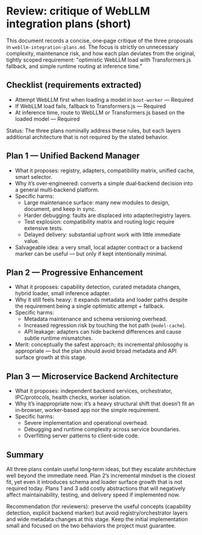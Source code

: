 
# Review: critique of WebLLM integration plans (short)

This document records a concise, one‑page critique of the three proposals in
`webllm-integration-plans.md`. The focus is strictly on unnecessary complexity,
maintenance risk, and how each plan deviates from the original, tightly scoped
requirement: "optimistic WebLLM load with Transformers.js fallback, and simple
runtime routing at inference time."

## Checklist (requirements extracted)
- Attempt WebLLM first when loading a model in `boot-worker` — Required
- If WebLLM load fails, fallback to Transformers.js — Required
- At inference time, route to WebLLM or Transformers.js based on the loaded model — Required

Status: The three plans nominally address these rules, but each layers
additional architecture that is not required by the stated behavior.

## Plan 1 — Unified Backend Manager
- What it proposes: registry, adapters, compatibility matrix, unified cache, smart selector.
- Why it’s over‑engineered: converts a simple dual‑backend decision into a general multi‑backend platform.
- Specific harms:
	- Large maintenance surface: many new modules to design, document, and keep in sync.
	- Harder debugging: faults are displaced into adapter/registry layers.
	- Test explosion: compatibility matrix and routing logic require extensive tests.
	- Delayed delivery: substantial upfront work with little immediate value.
- Salvageable idea: a very small, local adapter contract or a backend marker can be useful — but only if kept intentionally minimal.

## Plan 2 — Progressive Enhancement
- What it proposes: capability detection, curated metadata changes, hybrid loader, small inference adapter.
- Why it still feels heavy: it expands metadata and loader paths despite the requirement being a single optimistic attempt + fallback.
- Specific harms:
	- Metadata maintenance and schema versioning overhead.
	- Increased regression risk by touching the hot path (`model-cache`).
	- API leakage: adapters can hide backend differences and cause subtle runtime mismatches.
- Merit: conceptually the safest approach; its incremental philosophy is appropriate — but the plan should avoid broad metadata and API surface growth at this stage.

## Plan 3 — Microservice Backend Architecture
- What it proposes: independent backend services, orchestrator, IPC/protocols, health checks, worker isolation.
- Why it’s inappropriate now: it’s a heavy structural shift that doesn’t fit an in‑browser, worker‑based app nor the simple requirement.
- Specific harms:
	- Severe implementation and operational overhead.
	- Debugging and runtime complexity across service boundaries.
	- Overfitting server patterns to client‑side code.

## Summary
All three plans contain useful long‑term ideas, but they escalate architecture well beyond the immediate need. Plan 2’s incremental mindset is the closest fit, yet even it introduces schema and loader surface growth that is not required today. Plans 1 and 3 add costly abstractions that will negatively affect maintainability, testing, and delivery speed if implemented now.

Recommendation (for reviewers): preserve the useful concepts (capability detection, explicit backend marker) but avoid registry/orchestrator layers and wide metadata changes at this stage. Keep the initial implementation small and focused on the two behaviors the project must guarantee.
